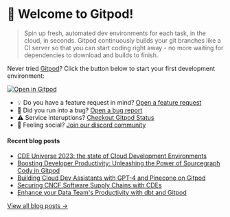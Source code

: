 # 👋 Welcome to Gitpod!

> Spin up fresh, automated dev environments for each task, in the cloud, in seconds. Gitpod continuously builds your git branches like a CI server so that you can start coding right away - no more waiting for dependencies to download and builds to finish.

Never tried [Gitpod](https://www.gitpod.io/)? Click the button below to start your first development environment:

[![Open in Gitpod](https://gitpod.io/button/open-in-gitpod.svg)](https://gitpod.new)

* 💡 Do you have a feature request in mind? [Open a feature request](https://github.com/gitpod-io/gitpod/issues/new?assignees=&labels=&template=feature_request.md&title=)
* 🐛 Did you run into a bug? [Open a bug report](https://github.com/gitpod-io/gitpod/issues/new?assignees=&labels=bug&template=bug_report.yml)
* ⚠️ Service interuptions? [Checkout Gitpod Status](https://gitpodstatus.com/)
* 🦩 Feeling social? [Join our discord community](https://www.gitpod.io/chat)

#### Recent blog posts

<!--START_SECTION:feed-->
* [CDE Universe 2023: the state of Cloud Development Environments](https://www.gitpod.io/blog/cde-universe-2023-recap)
* [Boosting Developer Productivity: Unleashing the Power of Sourcegraph Cody in Gitpod](https://www.gitpod.io/blog/boosting-developer-productivity-unleashing-the-power-of-sourcegraph-cody-in-gitpod)
* [Building Cloud Dev Assistants with GPT-4 and Pinecone on Gitpod](https://www.gitpod.io/blog/building-cloud-dev-assistants-with-gpt-4-on-gitpod)
* [Securing CNCF Software Supply Chains with CDEs](https://www.gitpod.io/blog/securing-cncf-software-supply-chains-with-cd-es)
* [Enhance your Data Team's Productivity with dbt and Gitpod](https://www.gitpod.io/blog/dbt-in-gitpod)
<!--END_SECTION:feed-->

[View all blog posts &rarr;](https://www.gitpod.io/blog)
